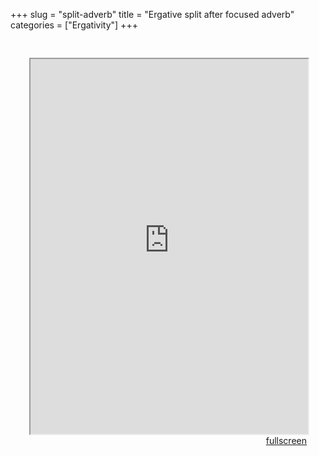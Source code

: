 +++
slug = "split-adverb"
title = "Ergative split after focused adverb"
categories = ["Ergativity"]
+++

<head>
<style type="text/css">
	.padding {
		padding: 30px;
	}
</style>
</head>

<body>
<div class="padding">
<iframe src="https://sasha-kozhukhar.github.io/guatemala_atlas/maps/split_adverbs.html" width = "100%" height = "600px"></iframe>
<div align="right"><a href="https://sasha-kozhukhar.github.io/guatemala_atlas/maps/split_adverbs.html" target="_blank" class="button">fullscreen</a></div>
</div>
</body>
